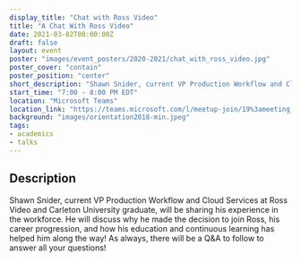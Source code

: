 ```yaml
---
display_title: "Chat with Ross Video"
title: "A Chat With Ross Video"
date: 2021-03-02T00:00:00Z
draft: false
layout: event
poster: "images/event_posters/2020-2021/chat_with_ross_video.jpg"
poster_cover: "contain"
poster_position: "center"
short_description: "Shawn Snider, current VP Production Workflow and Cloud Services at Ross Video and Carleton University graduate, will be sharing his experience in the workforce. "
start_time: "7:00 - 8:00 PM EDT"
location: "Microsoft Teams"
location_link: "https://teams.microsoft.com/l/meetup-join/19%3ameeting_M2QwMDU4NmUtNzJlMy00ZDQ0LThhMGMtYmE4ZDkzOGIyOWFm%40thread.v2/0?context=%7b%22Tid%22%3a%226ad91895-de06-485e-bc51-fce126cc8530%22%2c%22Oid%22%3a%228f673cc7-c6a0-4fba-abe4-237b3a53eb2f%22%7d"
background: "images/orientation2018-min.jpeg"
tags:
- academics
- talks
---
```


## Description

Shawn Snider, current VP Production Workflow and Cloud Services at Ross Video and Carleton University graduate, will be sharing his experience in the workforce. He will discuss why he made the decision to join Ross, his career progression, and how his education and continuous learning has helped him along the way! As always, there will be a Q&A to follow to answer all your questions!
